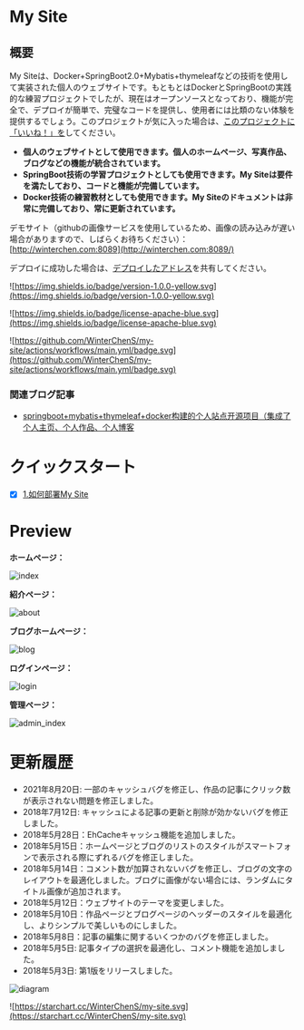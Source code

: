 # My Site

## 概要

My Siteは、Docker+SpringBoot2.0+Mybatis+thymeleafなどの技術を使用して実装された個人のウェブサイトです。もともとはDockerとSpringBootの実践的な練習プロジェクトでしたが、現在はオープンソースとなっており、機能が完全で、デプロイが簡単で、完璧なコードを提供し、使用者には比類のない体験を提供するでしょう。このプロジェクトが気に入った場合は、[このプロジェクトに「いいね！」を](https://github.com/WinterChenS/my-site)してください。

- **個人のウェブサイトとして使用できます。個人のホームページ、写真作品、ブログなどの機能が統合されています。**
- **SpringBoot技術の学習プロジェクトとしても使用できます。My Siteは要件を満たしており、コードと機能が完備しています。**
- **Docker技術の練習教材としても使用できます。My Siteのドキュメントは非常に完備しており、常に更新されています。**

デモサイト（githubの画像サービスを使用しているため、画像の読み込みが遅い場合がありますので、しばらくお待ちください）：[http://winterchen.com:8089](http://winterchen.com:8089/)

デプロイに成功した場合は、[デプロイしたアドレス](https://github.com/WinterChenS/my-site/issues/1)を共有してください。

![https://img.shields.io/badge/version-1.0.0-yellow.svg](https://img.shields.io/badge/version-1.0.0-yellow.svg)

![https://img.shields.io/badge/license-apache-blue.svg](https://img.shields.io/badge/license-apache-blue.svg)

![https://github.com/WinterChenS/my-site/actions/workflows/main.yml/badge.svg](https://github.com/WinterChenS/my-site/actions/workflows/main.yml/badge.svg)

### 関連ブログ記事

- [springboot+mybatis+thymeleaf+docker构建的个人站点开源项目（集成了个人主页、个人作品、个人博客](https://blog.csdn.net/winter_chen001/article/details/80266339)

# クイックスタート

- [x]  [1.如何部署My Site](https://github.com/WinterChenS/my-site/wiki/%E5%A6%82%E4%BD%95%E9%83%A8%E7%BD%B2My-Site)

# Preview

**ホームページ：**

![index](https://github.com/WinterChenS/my-site/assets/15863367/91fc50e0-7c67-497d-b8e1-f96f0baf8000)

**紹介ページ：**

![about](https://github.com/WinterChenS/my-site/assets/15863367/ec7c04fc-1886-428f-a1e1-30a21196cb38)

**ブログホームページ：**

![blog](https://github.com/WinterChenS/my-site/assets/15863367/543156b4-2683-427e-9bb9-68b3c3543607)


**ログインページ：**

![login](https://github.com/WinterChenS/my-site/assets/15863367/9709512e-5dc0-4f75-8a9d-dd556593d1b4)

**管理ページ：**

![admin_index](https://github.com/WinterChenS/my-site/assets/15863367/2cc02660-2866-41ff-b6c6-580df82379d7)


# 更新履歴

- 2021年8月20日: 一部のキャッシュバグを修正し、作品の記事にクリック数が表示されない問題を修正しました。
- 2018年7月12日: キャッシュによる記事の更新と削除が効かないバグを修正しました。
- 2018年5月28日：EhCacheキャッシュ機能を追加しました。
- 2018年5月15日：ホームページとブログのリストのスタイルがスマートフォンで表示される際にずれるバグを修正しました。
- 2018年5月14日：コメント数が加算されないバグを修正し、ブログの文字のレイアウトを最適化しました。ブログに画像がない場合には、ランダムにタイトル画像が追加されます。
- 2018年5月12日：ウェブサイトのテーマを変更しました。
- 2018年5月10日：作品ページとブログページのヘッダーのスタイルを最適化し、よりシンプルで美しいものにしました。
- 2018年5月8日：記事の編集に関するいくつかのバグを修正しました。
- 2018年5月5日: 記事タイプの選択を最適化し、コメント機能を追加しました。
- 2018年5月3日: 第1版をリリースしました。

![diagram](https://github.com/user-attachments/assets/1f9a8188-57f9-4e5e-a3ad-0a40acf2e5d7)

![https://starchart.cc/WinterChenS/my-site.svg](https://starchart.cc/WinterChenS/my-site.svg)
